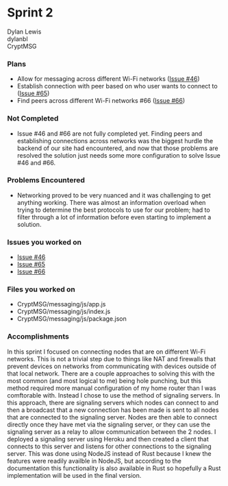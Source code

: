 # Sprint 2

Dylan Lewis  
dylanbl  
CryptMSG

### Plans
- Allow for messaging across different Wi-Fi networks ([Issue #46](https://github.com/utk-cs340-fall22/CryptMSG/issues/46))
- Establish connection with peer based on who user wants to connect to ([Issue #65](https://github.com/utk-cs340-fall22/CryptMSG/issues/65))
- Find peers across different Wi-Fi networks #66  ([Issue #66](https://github.com/utk-cs340-fall22/CryptMSG/issues/66))

### Not Completed
- Issue #46 and #66 are not fully completed yet. Finding peers and establishing connections across networks was the biggest hurdle the backend 
of our site had encountered, and now that those problems are resolved the solution just needs some more configuration to solve Issue #46 and #66. 

### Problems Encountered
- Networking proved to be very nuanced and it was challenging to get anything working. There was almost an information overload when trying to determine the best
protocols to use for our problem; had to filter through a lot of information before even starting to implement a solution. 

### Issues you worked on
- [Issue #46](https://github.com/utk-cs340-fall22/CryptMSG/issues/46)
- [Issue #65](https://github.com/utk-cs340-fall22/CryptMSG/issues/65)
- [Issue #66](https://github.com/utk-cs340-fall22/CryptMSG/issues/66)

### Files you worked on
- CryptMSG/messaging/js/app.js
- CryptMSG/messaging/js/index.js
- CryptMSG/messaging/js/package.json

### Accomplishments 
In this sprint I focused on connecting nodes that are on different Wi-Fi networks. This is not a trivial step due to things like NAT and firewalls that prevent devices on networks from communicating with devices outside of that local network. There are a couple approaches to solving this with the most common (and most logical to me) being hole punching, but this method required more manual configuration of my home router than I was comftorable with. Instead I chose to use the method of signaling servers. In this approach, there are signaling servers which nodes can connect to and then a broadcast that a new connection has been made is sent to all nodes that are connected to the signaling server. Nodes are then able to connect directly once they have met via the signaling server, or they can use the signaling server as a relay to allow communication between the 2 nodes. I deployed a signaling server using Heroku and then created a client that connects to this server and listens for other connections to the signaling server. This was done using NodeJS instead of Rust because I knew the features were readily availble in NodeJS, but according to the documentation this functionality is also available in Rust so hopefully a Rust implementation will be used in the final version.  
